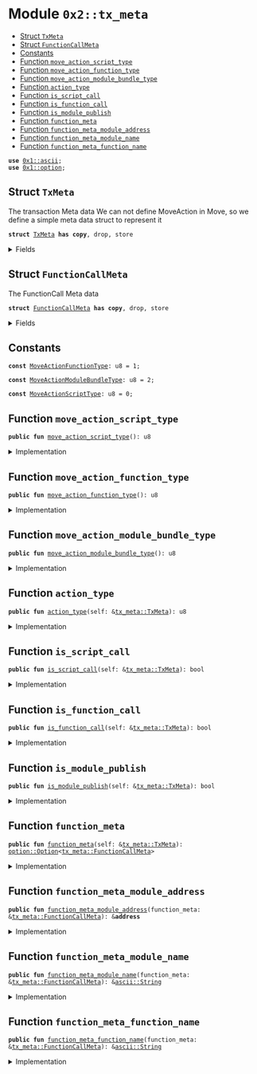 
<a name="0x2_tx_meta"></a>

# Module `0x2::tx_meta`



-  [Struct `TxMeta`](#0x2_tx_meta_TxMeta)
-  [Struct `FunctionCallMeta`](#0x2_tx_meta_FunctionCallMeta)
-  [Constants](#@Constants_0)
-  [Function `move_action_script_type`](#0x2_tx_meta_move_action_script_type)
-  [Function `move_action_function_type`](#0x2_tx_meta_move_action_function_type)
-  [Function `move_action_module_bundle_type`](#0x2_tx_meta_move_action_module_bundle_type)
-  [Function `action_type`](#0x2_tx_meta_action_type)
-  [Function `is_script_call`](#0x2_tx_meta_is_script_call)
-  [Function `is_function_call`](#0x2_tx_meta_is_function_call)
-  [Function `is_module_publish`](#0x2_tx_meta_is_module_publish)
-  [Function `function_meta`](#0x2_tx_meta_function_meta)
-  [Function `function_meta_module_address`](#0x2_tx_meta_function_meta_module_address)
-  [Function `function_meta_module_name`](#0x2_tx_meta_function_meta_module_name)
-  [Function `function_meta_function_name`](#0x2_tx_meta_function_meta_function_name)


<pre><code><b>use</b> <a href="">0x1::ascii</a>;
<b>use</b> <a href="">0x1::option</a>;
</code></pre>



<a name="0x2_tx_meta_TxMeta"></a>

## Struct `TxMeta`

The transaction Meta data
We can not define MoveAction in Move, so we define a simple meta data struct to represent it


<pre><code><b>struct</b> <a href="tx_meta.md#0x2_tx_meta_TxMeta">TxMeta</a> <b>has</b> <b>copy</b>, drop, store
</code></pre>



<details>
<summary>Fields</summary>


<dl>
<dt>
<code>action_type: u8</code>
</dt>
<dd>
 The MoveAction type of the current transaction
</dd>
<dt>
<code>function_meta: <a href="_Option">option::Option</a>&lt;<a href="tx_meta.md#0x2_tx_meta_FunctionCallMeta">tx_meta::FunctionCallMeta</a>&gt;</code>
</dt>
<dd>
 If the action type is MoveActionFunctionType, this field is the function call meta data
</dd>
</dl>


</details>

<a name="0x2_tx_meta_FunctionCallMeta"></a>

## Struct `FunctionCallMeta`

The FunctionCall Meta data


<pre><code><b>struct</b> <a href="tx_meta.md#0x2_tx_meta_FunctionCallMeta">FunctionCallMeta</a> <b>has</b> <b>copy</b>, drop, store
</code></pre>



<details>
<summary>Fields</summary>


<dl>
<dt>
<code>module_address: <b>address</b></code>
</dt>
<dd>

</dd>
<dt>
<code>module_name: <a href="_String">ascii::String</a></code>
</dt>
<dd>

</dd>
<dt>
<code>function_name: <a href="_String">ascii::String</a></code>
</dt>
<dd>

</dd>
</dl>


</details>

<a name="@Constants_0"></a>

## Constants


<a name="0x2_tx_meta_MoveActionFunctionType"></a>



<pre><code><b>const</b> <a href="tx_meta.md#0x2_tx_meta_MoveActionFunctionType">MoveActionFunctionType</a>: u8 = 1;
</code></pre>



<a name="0x2_tx_meta_MoveActionModuleBundleType"></a>



<pre><code><b>const</b> <a href="tx_meta.md#0x2_tx_meta_MoveActionModuleBundleType">MoveActionModuleBundleType</a>: u8 = 2;
</code></pre>



<a name="0x2_tx_meta_MoveActionScriptType"></a>



<pre><code><b>const</b> <a href="tx_meta.md#0x2_tx_meta_MoveActionScriptType">MoveActionScriptType</a>: u8 = 0;
</code></pre>



<a name="0x2_tx_meta_move_action_script_type"></a>

## Function `move_action_script_type`



<pre><code><b>public</b> <b>fun</b> <a href="tx_meta.md#0x2_tx_meta_move_action_script_type">move_action_script_type</a>(): u8
</code></pre>



<details>
<summary>Implementation</summary>


<pre><code><b>public</b> <b>fun</b> <a href="tx_meta.md#0x2_tx_meta_move_action_script_type">move_action_script_type</a>(): u8 { <a href="tx_meta.md#0x2_tx_meta_MoveActionScriptType">MoveActionScriptType</a> }
</code></pre>



</details>

<a name="0x2_tx_meta_move_action_function_type"></a>

## Function `move_action_function_type`



<pre><code><b>public</b> <b>fun</b> <a href="tx_meta.md#0x2_tx_meta_move_action_function_type">move_action_function_type</a>(): u8
</code></pre>



<details>
<summary>Implementation</summary>


<pre><code><b>public</b> <b>fun</b> <a href="tx_meta.md#0x2_tx_meta_move_action_function_type">move_action_function_type</a>(): u8 { <a href="tx_meta.md#0x2_tx_meta_MoveActionFunctionType">MoveActionFunctionType</a> }
</code></pre>



</details>

<a name="0x2_tx_meta_move_action_module_bundle_type"></a>

## Function `move_action_module_bundle_type`



<pre><code><b>public</b> <b>fun</b> <a href="tx_meta.md#0x2_tx_meta_move_action_module_bundle_type">move_action_module_bundle_type</a>(): u8
</code></pre>



<details>
<summary>Implementation</summary>


<pre><code><b>public</b> <b>fun</b> <a href="tx_meta.md#0x2_tx_meta_move_action_module_bundle_type">move_action_module_bundle_type</a>(): u8 { <a href="tx_meta.md#0x2_tx_meta_MoveActionModuleBundleType">MoveActionModuleBundleType</a> }
</code></pre>



</details>

<a name="0x2_tx_meta_action_type"></a>

## Function `action_type`



<pre><code><b>public</b> <b>fun</b> <a href="tx_meta.md#0x2_tx_meta_action_type">action_type</a>(self: &<a href="tx_meta.md#0x2_tx_meta_TxMeta">tx_meta::TxMeta</a>): u8
</code></pre>



<details>
<summary>Implementation</summary>


<pre><code><b>public</b> <b>fun</b> <a href="tx_meta.md#0x2_tx_meta_action_type">action_type</a>(self: &<a href="tx_meta.md#0x2_tx_meta_TxMeta">TxMeta</a>): u8 {
    self.action_type
}
</code></pre>



</details>

<a name="0x2_tx_meta_is_script_call"></a>

## Function `is_script_call`



<pre><code><b>public</b> <b>fun</b> <a href="tx_meta.md#0x2_tx_meta_is_script_call">is_script_call</a>(self: &<a href="tx_meta.md#0x2_tx_meta_TxMeta">tx_meta::TxMeta</a>): bool
</code></pre>



<details>
<summary>Implementation</summary>


<pre><code><b>public</b> <b>fun</b> <a href="tx_meta.md#0x2_tx_meta_is_script_call">is_script_call</a>(self: &<a href="tx_meta.md#0x2_tx_meta_TxMeta">TxMeta</a>): bool {
    self.action_type == <a href="tx_meta.md#0x2_tx_meta_MoveActionScriptType">MoveActionScriptType</a>
}
</code></pre>



</details>

<a name="0x2_tx_meta_is_function_call"></a>

## Function `is_function_call`



<pre><code><b>public</b> <b>fun</b> <a href="tx_meta.md#0x2_tx_meta_is_function_call">is_function_call</a>(self: &<a href="tx_meta.md#0x2_tx_meta_TxMeta">tx_meta::TxMeta</a>): bool
</code></pre>



<details>
<summary>Implementation</summary>


<pre><code><b>public</b> <b>fun</b> <a href="tx_meta.md#0x2_tx_meta_is_function_call">is_function_call</a>(self: &<a href="tx_meta.md#0x2_tx_meta_TxMeta">TxMeta</a>): bool {
    self.action_type == <a href="tx_meta.md#0x2_tx_meta_MoveActionFunctionType">MoveActionFunctionType</a>
}
</code></pre>



</details>

<a name="0x2_tx_meta_is_module_publish"></a>

## Function `is_module_publish`



<pre><code><b>public</b> <b>fun</b> <a href="tx_meta.md#0x2_tx_meta_is_module_publish">is_module_publish</a>(self: &<a href="tx_meta.md#0x2_tx_meta_TxMeta">tx_meta::TxMeta</a>): bool
</code></pre>



<details>
<summary>Implementation</summary>


<pre><code><b>public</b> <b>fun</b> <a href="tx_meta.md#0x2_tx_meta_is_module_publish">is_module_publish</a>(self: &<a href="tx_meta.md#0x2_tx_meta_TxMeta">TxMeta</a>): bool {
    self.action_type == <a href="tx_meta.md#0x2_tx_meta_MoveActionModuleBundleType">MoveActionModuleBundleType</a>
}
</code></pre>



</details>

<a name="0x2_tx_meta_function_meta"></a>

## Function `function_meta`



<pre><code><b>public</b> <b>fun</b> <a href="tx_meta.md#0x2_tx_meta_function_meta">function_meta</a>(self: &<a href="tx_meta.md#0x2_tx_meta_TxMeta">tx_meta::TxMeta</a>): <a href="_Option">option::Option</a>&lt;<a href="tx_meta.md#0x2_tx_meta_FunctionCallMeta">tx_meta::FunctionCallMeta</a>&gt;
</code></pre>



<details>
<summary>Implementation</summary>


<pre><code><b>public</b> <b>fun</b> <a href="tx_meta.md#0x2_tx_meta_function_meta">function_meta</a>(self: &<a href="tx_meta.md#0x2_tx_meta_TxMeta">TxMeta</a>): Option&lt;<a href="tx_meta.md#0x2_tx_meta_FunctionCallMeta">FunctionCallMeta</a>&gt; {
    *&self.function_meta
}
</code></pre>



</details>

<a name="0x2_tx_meta_function_meta_module_address"></a>

## Function `function_meta_module_address`



<pre><code><b>public</b> <b>fun</b> <a href="tx_meta.md#0x2_tx_meta_function_meta_module_address">function_meta_module_address</a>(function_meta: &<a href="tx_meta.md#0x2_tx_meta_FunctionCallMeta">tx_meta::FunctionCallMeta</a>): &<b>address</b>
</code></pre>



<details>
<summary>Implementation</summary>


<pre><code><b>public</b> <b>fun</b> <a href="tx_meta.md#0x2_tx_meta_function_meta_module_address">function_meta_module_address</a>(function_meta: &<a href="tx_meta.md#0x2_tx_meta_FunctionCallMeta">FunctionCallMeta</a>): &<b>address</b> {
    &function_meta.module_address
}
</code></pre>



</details>

<a name="0x2_tx_meta_function_meta_module_name"></a>

## Function `function_meta_module_name`



<pre><code><b>public</b> <b>fun</b> <a href="tx_meta.md#0x2_tx_meta_function_meta_module_name">function_meta_module_name</a>(function_meta: &<a href="tx_meta.md#0x2_tx_meta_FunctionCallMeta">tx_meta::FunctionCallMeta</a>): &<a href="_String">ascii::String</a>
</code></pre>



<details>
<summary>Implementation</summary>


<pre><code><b>public</b> <b>fun</b> <a href="tx_meta.md#0x2_tx_meta_function_meta_module_name">function_meta_module_name</a>(function_meta: &<a href="tx_meta.md#0x2_tx_meta_FunctionCallMeta">FunctionCallMeta</a>): &std::ascii::String {
    &function_meta.module_name
}
</code></pre>



</details>

<a name="0x2_tx_meta_function_meta_function_name"></a>

## Function `function_meta_function_name`



<pre><code><b>public</b> <b>fun</b> <a href="tx_meta.md#0x2_tx_meta_function_meta_function_name">function_meta_function_name</a>(function_meta: &<a href="tx_meta.md#0x2_tx_meta_FunctionCallMeta">tx_meta::FunctionCallMeta</a>): &<a href="_String">ascii::String</a>
</code></pre>



<details>
<summary>Implementation</summary>


<pre><code><b>public</b> <b>fun</b> <a href="tx_meta.md#0x2_tx_meta_function_meta_function_name">function_meta_function_name</a>(function_meta: &<a href="tx_meta.md#0x2_tx_meta_FunctionCallMeta">FunctionCallMeta</a>): &std::ascii::String {
    &function_meta.function_name
}
</code></pre>



</details>
